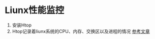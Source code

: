 # Liunx性能监控

1. 安装Htop
2. Htop记录着liunx系统的CPU、内存、交换区以及进程的情况
[参考文章](https://blog.csdn.net/eagle89/article/details/82218821)